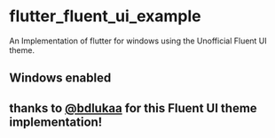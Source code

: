 # flutter_fluent_ui_example
An Implementation of flutter for windows using the Unofficial Fluent UI theme. 
## Windows enabled 
## thanks to <a href ="https://github.com/bdlukaa/fluent_ui">@bdlukaa</a> for this Fluent UI theme implementation!
